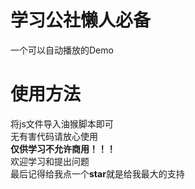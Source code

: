 # 学习公社懒人必备
一个可以自动播放的Demo
# **使用方法**
将js文件导入油猴脚本即可<br>
无有害代码请放心使用<br>
**仅供学习不允许商用！！！**<br>
欢迎学习和提出问题<br>
最后记得给我点一个**star**就是给我最大的支持
